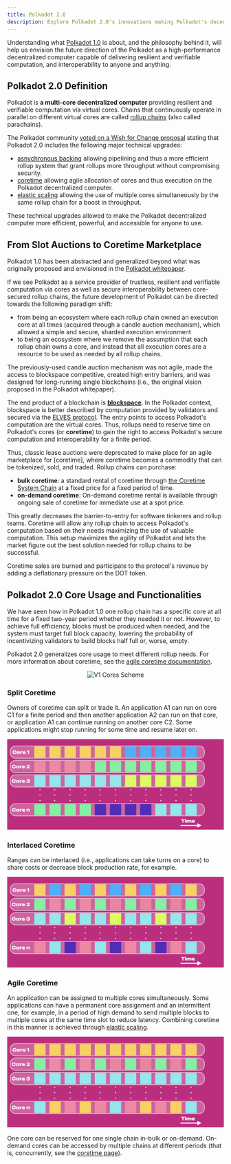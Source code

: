 ```yaml
---
title: Polkadot 2.0
description: Explore Polkadot 2.0's innovations making Polkadot's decentralized computer more accessible and efficient.
---
```


Understanding what [Polkadot 1.0](./polkadot-v1.md) is about, and the philosophy behind it, will help
us envision the future direction of the Polkadot as a high-performance decentralized computer capable of delivering resilient and verifiable computation, and interoperability to anyone and anything.
  
## Polkadot 2.0 Definition

Polkadot is **a multi-core decentralized computer** providing resilient and verifiable computation via virtual cores. Chains that continuously operate in parallel on different virtual cores are called [rollup chains](../learn/learn-parachains.md) (also called parachains).

The Polkadot community [voted on a Wish for Change proposal](https://polkadot.polkassembly.io/referenda/747) stating that Polkadot 2.0 includes the following major technical upgrades:

- [asnychronous backing](../learn/learn-async-backing.md) allowing pipelining and thus a more efficient rollup system that grant rollups more throughput without compromising security.
- [coretime](../learn/learn-agile-coretime.md) allowing agile allocation of cores and thus execution on the Polkadot decentralized computer.
- [elastic scaling](../learn/learn-elastic-scaling.md) allowing the use of multiple cores simultaneously by the same rollup chain for a boost in throughput.

These technical upgrades allowed to make the Polkadot decentralized computer more efficient, powerful, and accessible for anyone to use.

## From Slot Auctions to Coretime Marketplace

Polkadot 1.0 has been abstracted and generalized beyond what was originally proposed and envisioned in the [Polkadot whitepaper](https://polkadot.network/whitepaper/).

If we see Polkadot as a service provider of trustless, resilient and verifiable computation via cores as well as secure interoperability between core-secured rollup chains, the future development of Polkadot can be directed towards the following paradigm shift:

- from being an ecosystem where each rollup chain owned an execution core at all times
  (acquired through a candle auction mechanism), which allowed a simple and secure, sharded execution environment
- to being an ecosystem where we remove the assumption that each rollup chain
  owns a core, and instead that all execution cores are a resource to be used as needed by all rollup chains.

The previously-used candle auction mechanism was not agile, made the access to blockspace competitive, created high entry barriers, and was designed for long-running single blockchains (i.e., the original vision proposed in the Polkadot whitepaper).

The end product of a blockchain is [**blockspace**](./polkadot-v1.md#polkadots-blockspace). In the Polkadot context, blockspace is better described by computation provided by validators and secured via the [ELVES protocol](../learn/learn-parachains-protocol.md).
The entry points to access Polkadot's computation are the virtual cores. Thus, rollups need to reserve time on Polkadot's cores (or **coretime**) to gain the right to access Polkadot's secure computation and interoperability for a finite period.

Thus, classic lease auctions were deprecated to make place for an agile marketplace for [coretime], where coretime becomes a commodity that can be tokenized, sold, and traded. Rollup chains can purchase:

- **bulk coretime**: a standard rental of coretime through [the Coretime System Chain](../learn/learn-system-chains.md#existing-system-chains) at a fixed
price for a fixed period of time.
- **on-demand coretime**: On-demand coretime rental is available through ongoing sale
of coretime for immediate use at a spot price.

This greatly decreases the barrier-to-entry for software tinkerers and rollup teams. Coretime will allow any rollup chain to access Polkadot's computation based on their needs maximizing the use of valuable computation. This setup
maximizes the agility of Polkadot and lets the market figure out the best solution needed for rollup chains to be successful.

Coretime sales are burned and participate to the protocol's revenue by adding a deflationary pressure on the DOT token.

## Polkadot 2.0 Core Usage and Functionalities

We have seen how in Polkadot 1.0 one rollup chain has a specific core at all time for a fixed two-year period whether they needed it or not. However, to achieve full efficiency, blocks must be produced when needed, and the system must target full block capacity, lowering the probability of incentivizing validators to build blocks half full or, worse, empty.

Polkadot 2.0 generalizes core usage to meet different rollup needs. For more information about coretime, see the [agile coretime documentation](../learn/learn-agile-coretime.md).

<div align="center"> <img src="../../assets/polkadot-v2-cores.png" style="width:600px;" alt="V1 Cores Scheme"> </div>

### Split Coretime

Owners of coretime can split or trade it. An application A1 can run on core C1 for a finite period
and then another application A2 can run on that core, or application A1 can continue running on
another core C2. Some applications might stop running for some time and resume later on.

![core-usage-agile-rangeSplit](../assets/core-usage-agile-rangeSplit.png)

### Interlaced Coretime

Ranges can be interlaced (i.e., applications can take turns on a core) to share costs or decrease block
production rate, for example.

![core-usage-agile-rangeStrided](../assets/core-usage-agile-rangeStrided.png)

### Agile Coretime

An application can be assigned to multiple cores simultaneously. Some applications can have a
permanent core assignment and an intermittent one, for example, in a period of high demand to send
multiple blocks to multiple cores at the same time slot to reduce latency. Combining coretime in
this manner is achieved through [elastic scaling](../learn/learn-elastic-scaling.md).

![core-usage-agile-combined](../assets/core-usage-agile-combined.png)

One core can be reserved for one single chain in-bulk or on-demand. On-demand cores can be accessed by multiple chains at different periods (that is, concurrently, see the [coretime page](../learn/learn-agile-coretime.md)).

